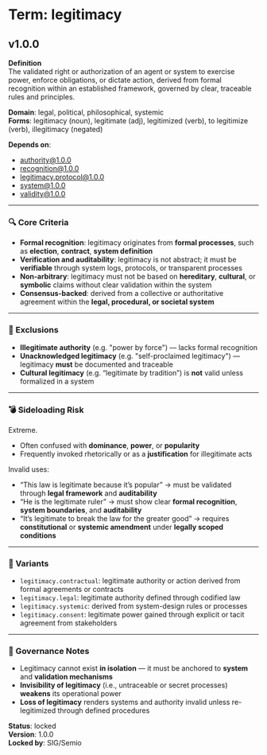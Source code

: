 # Term: legitimacy

## v1.0.0

**Definition**  
The validated right or authorization of an agent or system to exercise power, enforce obligations, or dictate action, derived from formal recognition within an established framework, governed by clear, traceable rules and principles.

**Domain**: legal, political, philosophical, systemic  
**Forms**: legitimacy (noun), legitimate (adj), legitimized (verb), to legitimize (verb), illegitimacy (negated)

**Depends on**:  
- authority@1.0.0  
- recognition@1.0.0  
- legitimacy.protocol@1.0.0  
- system@1.0.0  
- validity@1.0.0

---

### 🔍 Core Criteria

- **Formal recognition**: legitimacy originates from **formal processes**, such as **election**, **contract**, **system definition**  
- **Verification and auditability**: legitimacy is not abstract; it must be **verifiable** through system logs, protocols, or transparent processes  
- **Non-arbitrary**: legitimacy must not be based on **hereditary**, **cultural**, or **symbolic** claims without clear validation within the system  
- **Consensus-backed**: derived from a collective or authoritative agreement within the **legal, procedural, or societal system**

---

### 🛑 Exclusions

- **Illegitimate authority** (e.g. "power by force") — lacks formal recognition  
- **Unacknowledged legitimacy** (e.g. "self-proclaimed legitimacy") — legitimacy **must** be documented and traceable  
- **Cultural legitimacy** (e.g. “legitimate by tradition”) is **not** valid unless formalized in a system

---

### 💣 Sideloading Risk

Extreme.  
- Often confused with **dominance**, **power**, or **popularity**  
- Frequently invoked rhetorically or as a **justification** for illegitimate acts

Invalid uses:
- “This law is legitimate because it’s popular” → must be validated through **legal framework** and **auditability**  
- “He is the legitimate ruler” → must show clear **formal recognition**, **system boundaries**, and **auditability**  
- “It’s legitimate to break the law for the greater good” → requires **constitutional** or **systemic amendment** under **legally scoped conditions**

---

### 🔁 Variants

- `legitimacy.contractual`: legitimate authority or action derived from formal agreements or contracts  
- `legitimacy.legal`: legitimate authority defined through codified law  
- `legitimacy.systemic`: derived from system-design rules or processes  
- `legitimacy.consent`: legitimate power gained through explicit or tacit agreement from stakeholders  

---

### 🔐 Governance Notes

- Legitimacy cannot exist **in isolation** — it must be anchored to **system** and **validation mechanisms**  
- **Invisibility of legitimacy** (i.e., untraceable or secret processes) **weakens** its operational power  
- **Loss of legitimacy** renders systems and authority invalid unless re-legitimized through defined procedures

**Status**: locked  
**Version**: 1.0.0  
**Locked by**: SIG/Semio
